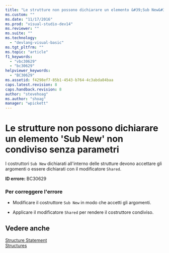 ```yaml
---
title: "Le strutture non possono dichiarare un elemento &#39;Sub New&#39; non condiviso senza parametri | Microsoft Docs"
ms.custom: ""
ms.date: "11/17/2016"
ms.prod: "visual-studio-dev14"
ms.reviewer: ""
ms.suite: ""
ms.technology: 
  - "devlang-visual-basic"
ms.tgt_pltfrm: ""
ms.topic: "article"
f1_keywords: 
  - "vbc30629"
  - "bc30629"
helpviewer_keywords: 
  - "BC30629"
ms.assetid: f4298ef7-85b1-4543-b764-4c3abda84baa
caps.latest.revision: 8
caps.handback.revision: 8
author: "stevehoag"
ms.author: "shoag"
manager: "wpickett"
---
```

# Le strutture non possono dichiarare un elemento &#39;Sub New&#39; non condiviso senza parametri
I costruttori `Sub New` dichiarati all'interno delle strutture devono accettare gli argomenti o essere dichiarati con il modificatore `Shared`.  
  
 **ID errore:** BC30629  
  
### Per correggere l'errore  
  
-   Modificare il costruttore `Sub New` in modo che accetti gli argomenti.  
  
-   Applicare il modificatore `Shared` per rendere il costruttore condiviso.  
  
## Vedere anche  
 [Structure Statement](/dotnet/visual-basic/language-reference/statements/structure-statement)   
 [Structures](/dotnet/visual-basic/programming-guide/language-features/data-types/structures)